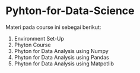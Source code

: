 # Pyhton-for-Data-Science

Materi pada course ini sebegai berikut:
1. Environment Set-Up
2. Phyton Course
3. Phyton for Data Analysis using Numpy
4. Phyton for Data Analysis using Pandas
5. Phyton for Data Analysis using Matpotlib
